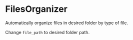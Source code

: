 # FilesOrganizer
Automatically organize files in desired folder by type of file.

Change ```file_path``` to desired folder path.

